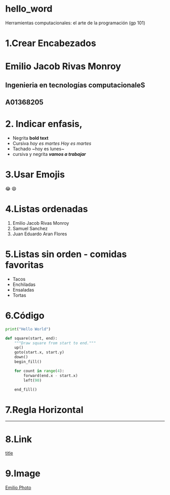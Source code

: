 # hello_word
Herramientas computacionales: el arte de la programación (gp 101)


# 1.Crear Encabezados
# Emilio Jacob Rivas Monroy
## Ingenieria en tecnologías computacionaleS
## A01368205

# 2. Indicar enfasis, 
- Negrita **bold text**
- Cursiva _hoy es martes_ *Hoy es martes*
- Tachado ~hoy es lunes~
- cursiva y negrita  **_vamos a trabajar_**

# 3.Usar Emojis
:joy:
:smile:

# 4.Listas ordenadas
1. Emilio Jacob Rivas Monroy
2. Samuel Sanchez 
3. Juan Eduardo Aran Flores

# 5.Listas sin orden - comidas favoritas
- Tacos
- Enchiladas
- Ensaladas
- Tortas

# 6.Código
```python 
print("Hello World")

def square(start, end):
    """Draw square from start to end."""
    up()
    goto(start.x, start.y)
    down()
    begin_fill()

    for count in range(4):
        forward(end.x - start.x)
        left(90)

    end_fill()

```

# 7.Regla Horizontal
---

# 8.Link
[title](https://www.example.com)

# 9.Image
[Emilio Photo](Emiliophoto.jpg)
